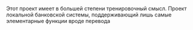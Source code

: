 Этот проект имеет в большей степени тренировочный смысл. Проект локальной банковской системы, поддерживающий лишь самые элементарные функции вроде перевода
